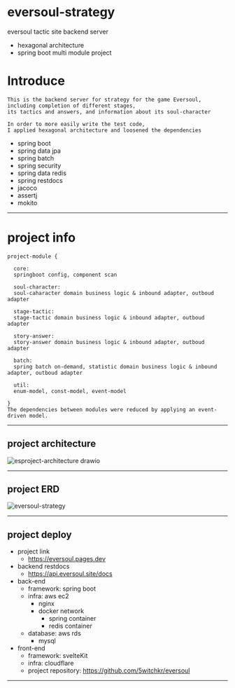 # eversoul-strategy

eversoul tactic site backend server
- hexagonal architecture
- spring boot multi module project

# Introduce
```
This is the backend server for strategy for the game Eversoul,
including completion of different stages,
its tactics and answers, and information about its soul-character

In order to more easily write the test code,
I applied hexagonal architecture and loosened the dependencies
```

  - spring boot
  - spring data jpa
  - spring batch
  - spring security
  - spring data redis
  - spring restdocs
  - jacoco
  - assertj
  - mokito

---

# project info
  ```
  project-module { 
  
    core: 
    springboot config, component scan
    
    soul-character: 
    soul-caharacter domain business logic & inbound adapter, outboud adapter
    
    stage-tactic: 
    stage-tactic domain business logic & inbound adapter, outboud adapter
    
    story-answer: 
    story-answer domain business logic & inbound adapter, outboud adapter
    
    batch: 
    spring batch on-demand, statistic domain business logic & inbound adapter, outboud adapter
    
    util: 
    enum-model, const-model, event-model
    
  }
  The dependencies between modules were reduced by applying an event-driven model.
  ```


---

## project architecture

![esproject-architecture drawio](https://user-images.githubusercontent.com/95848796/216316351-6f213c6f-2966-4239-8266-f3f6fca9aedc.png)


---


## project ERD
![eversoul-strategy](https://user-images.githubusercontent.com/95848796/216323175-946efe3e-728c-4d90-abb9-849c55e289a1.png)


---

## project deploy
  - project link
    - https://eversoul.pages.dev
  - backend restdocs
    - https://api.eversoul.site/docs
  - back-end
    - framework: spring boot
    - infra: aws ec2
      - nginx
      - docker network
        - spring container
        - redis container
    - database: aws rds
      - mysql
  - front-end
    - framework: svelteKit
    - infra: cloudflare
    - project repository: https://github.com/5witchkr/eversoul


---
